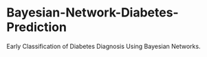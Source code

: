 # Bayesian-Network-Diabetes-Prediction
Early Classification of Diabetes Diagnosis Using Bayesian Networks.

